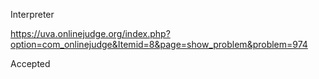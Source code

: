 Interpreter

https://uva.onlinejudge.org/index.php?option=com_onlinejudge&Itemid=8&page=show_problem&problem=974

Accepted
